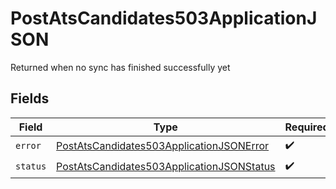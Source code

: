 # PostAtsCandidates503ApplicationJSON

Returned when no sync has finished successfully yet


## Fields

| Field                                                                                                             | Type                                                                                                              | Required                                                                                                          | Description                                                                                                       |
| ----------------------------------------------------------------------------------------------------------------- | ----------------------------------------------------------------------------------------------------------------- | ----------------------------------------------------------------------------------------------------------------- | ----------------------------------------------------------------------------------------------------------------- |
| `error`                                                                                                           | [PostAtsCandidates503ApplicationJSONError](../../models/operations/postatscandidates503applicationjsonerror.md)   | :heavy_check_mark:                                                                                                | N/A                                                                                                               |
| `status`                                                                                                          | [PostAtsCandidates503ApplicationJSONStatus](../../models/operations/postatscandidates503applicationjsonstatus.md) | :heavy_check_mark:                                                                                                | N/A                                                                                                               |